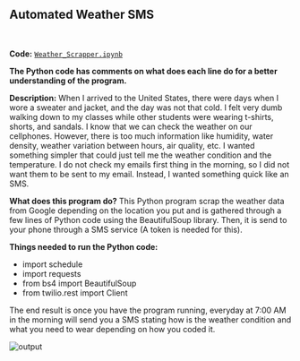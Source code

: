 ## Automated Weather SMS

<br>

**Code:** [`Weather_Scrapper.ipynb`](https://github.com/rfchungl/Projects-Portfolio/blob/main/Weather_Scrapping/Weather_Scrapper.py)

**The Python code has comments on what does each line do for a better understanding of the program.**

**Description:** When I arrived to the United States, there were days when I wore a sweater and jacket, and the day was not that cold. I felt very dumb walking down to my classes while other students were wearing t-shirts, shorts, and sandals. 
I know that we can check the weather on our cellphones. However, there is too much information like humidity, water density, weather variation between hours, air quality, etc. I wanted something simpler that could just tell me the weather condition and the temperature. I do not check my emails first thing in the morning, so I did not want them to be sent to my email. Instead, I wanted something quick like an SMS. 

**What does this program do?** This Python program scrap the weather data from Google depending on the location you put and is gathered through a few lines of Python code using the BeautifulSoup library. Then, it is send to your phone through a SMS service (A token is needed for this).

**Things needed to run the Python code:**
- import schedule
- import requests
- from bs4 import BeautifulSoup
- from twilio.rest import Client



The end result is once you have the program running, everyday at 7:00 AM in the morning will send you a SMS stating how is the weather condition and what you need to wear depending on how you coded it.

![output](https://user-images.githubusercontent.com/115122030/196613363-0caf92c0-1be7-43bc-9597-c05c4fc980a7.PNG)



